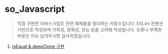 # so_Javascript

> 직접 구현한 자바스크립트 관련 예제들을 정리하는 저장소입니다.
> ESLint 컨벤션 기반으로 작성되며 가독성, 정확성, 성능 등을 고려해 작성됩니다.
> 오류나 부족한 부분은 이슈 남겨주시면 감사하겠습니다.

1.  [isEqual & deepClone 구현](https://github.com/sosoYim/so_Javascript/tree/main/isEqual_deepClone)
